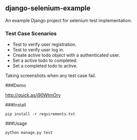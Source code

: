 ## django-selenium-example

An example Django project for selenium test implementation. 

### Test Case Scenarios
* Test to verify user registration.
* Test to verify user log in.
* Create active todo object with a authenticated user.
* Set a active todo to completed.
* Set a completed todo to active. 

Taking screenshots when any test case fail.

###Demo

http://quick.as/j90WtmOry


###Install 

    pip install -r requirements.txt

###Usage

    python manage.py test

